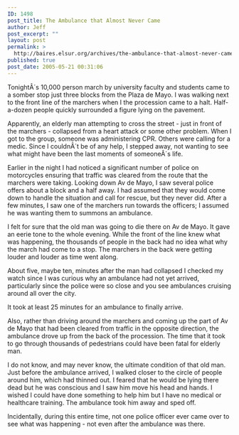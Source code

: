```yaml
---
ID: 1498
post_title: The Ambulance that Almost Never Came
author: Jeff
post_excerpt: ""
layout: post
permalink: >
  http://baires.elsur.org/archives/the-ambulance-that-almost-never-came/
published: true
post_date: 2005-05-21 00:31:06
---
```

TonightÂ´s 10,000 person march by university faculty and students came to a somber stop just three blocks from the Plaza de Mayo. I was walking next to the front line of the marchers when I the procession came to a halt. Half-a-dozen people quickly surrounded a figure lying on the pavement. 

Apparently, an elderly man attempting to cross the street - just in front of the marchers - collapsed from a heart attack or some other problem. When I got to the group, someone was administering CPR. Others were calling for a medic. Since I couldnÂ´t be of any help, I stepped away, not  wanting to see what might have been the last moments of someoneÂ´s life. 

Earlier in the night I had noticed a significant number of police on motorcycles ensuring that traffic was cleared from the route that the marchers were taking. Looking down Av de Mayo, I saw several police offers about a block and a half away. I had assumed that they would come down to handle the situation and call for rescue, but they never did. After a few minutes, I saw one of the marchers run towards the officers; I assumed he was wanting them to summons an ambulance.

I felt for sure that the old man was going to die there on Av de Mayo. It gave an eerie tone to the whole evening. While the front of the line knew what was happening, the thousands of people in the back had no idea what why the march had come to a stop. The marchers in the back were getting louder and louder as time went along.

About five, maybe ten, minutes after the man had collapsed I checked my watch since I was curious why an ambulance had not yet arrived,  particularly since the police were so close and you see ambulances cruising around all over the city. 

It took at least 25 minutes for an ambulance to finally arrive. 

Also, rather than driving around the marchers and coming up the part of Av de Mayo that had been cleared from traffic in the opposite direction, the ambulance drove up from the back of the procession. The time that it took to go through thousands of pedestrians could have been fatal for elderly man. 

I do not know, and may never know, the ultimate condition of that old man. Just before the ambulance arrived, I walked closer to the circle of people around him, which had thinned out. I feared that he would be lying there dead but he was conscious and I saw him move his head and hands. I wished I could have done something to help him but I have no medical or healthcare training. The ambulance took him away and sped off.

Incidentally, during this entire time, not one police officer ever came over to see what was happening - not even after the ambulance was there.
